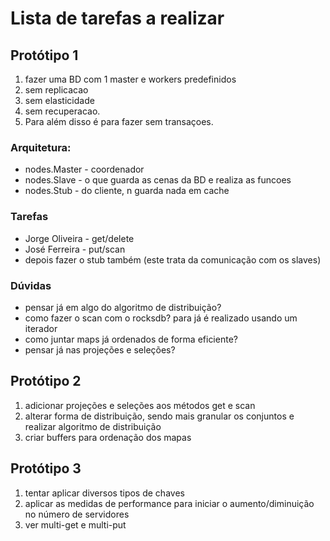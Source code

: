 # Lista de tarefas a realizar
## Protótipo 1

1. fazer uma BD com 1 master e workers predefinidos
2. sem replicacao
3. sem elasticidade
4. sem recuperacao.
5. Para além disso é para fazer sem transaçoes.

### Arquitetura:

* nodes.Master - coordenador
* nodes.Slave - o que guarda as cenas da BD e realiza as funcoes
* nodes.Stub - do cliente, n guarda nada em cache


### Tarefas

* Jorge Oliveira - get/delete
* José Ferreira - put/scan
* depois fazer o stub também (este trata da comunicação com os slaves)

### Dúvidas

* pensar já em algo do algoritmo de distribuição?
* como fazer o scan com o rocksdb? para já é realizado usando um iterador
* como juntar maps já ordenados de forma eficiente?
* pensar já nas projeções e seleções?

## Protótipo 2

1. adicionar projeções e seleções aos métodos get e scan
2. alterar forma de distribuição, sendo mais granular os conjuntos e realizar algoritmo de distribuição
3. criar buffers para ordenação dos mapas

## Protótipo 3

1. tentar aplicar diversos tipos de chaves
2. aplicar as medidas de performance para iniciar o aumento/diminuição no número de servidores
3. ver multi-get e multi-put
